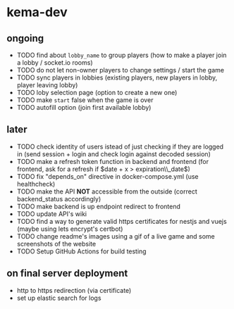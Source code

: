 # kema-dev

## ongoing

* TODO find about `lobby_name` to group players (how to make a player join a lobby / socket.io rooms)
* TODO do not let non-owner players to change settings / start the game
* TODO sync players in lobbies (existing players, new players in lobby, player leaving lobby)
* TODO loby selection page (option to create a new one)
* TODO make `start` false when the game is over
* TODO autofill option (join first available lobby)

## later

* TODO check identity of users istead of just checking if they are logged in (send session + login and check login against decoded session)
* TODO make a refresh token function in backend and frontend (for frontend, ask for a refresh if $date + x > expiration\\_date$)
* TODO fix "depends_on" directive in docker-compose.yml (use healthcheck)
* TODO make the API **NOT** accessible from the outside (correct backend_status accordingly)
* TODO make backend is up endpoint redirect to frontend
* TODO update API's wiki
* TODO find a way to generate valid https certificates for nestjs and vuejs (maybe using lets encrypt's certbot)
* TODO change readme's images using a gif of a live game and some screenshots of the website
* TODO Setup GitHub Actions for build testing

## on final server deployment

* http to https redirection (via certificate)
* set up elastic search for logs
